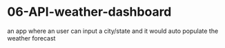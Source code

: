 # 06-API-weather-dashboard
an app where an user can input a city/state and it would auto populate the weather forecast
